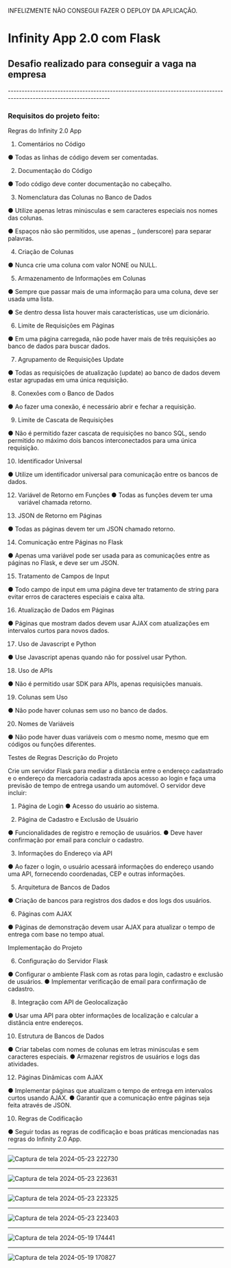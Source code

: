 INFELIZMENTE NÃO CONSEGUI FAZER O DEPLOY DA APLICAÇÃO.

<h1>Infinity App 2.0 com Flask</h1>
<h2>Desafio realizado para conseguir a vaga na empresa</h2>
-------------------------------------------------------------------------------------------------------------------
<h3>
  Requisitos do projeto feito:
</h3>

Regras do Infinity 2.0 App

1. Comentários no Código
   
● Todas as linhas de código devem ser comentadas.

2. Documentação do Código
   
● Todo código deve conter documentação no cabeçalho.

3. Nomenclatura das Colunas no Banco de Dados
   
● Utilize apenas letras minúsculas e sem caracteres especiais nos nomes das
colunas.

● Espaços não são permitidos, use apenas _ (underscore) para separar
palavras.

4. Criação de Colunas
   
● Nunca crie uma coluna com valor NONE ou NULL.

5. Armazenamento de Informações em Colunas
   
● Sempre que passar mais de uma informação para uma coluna, deve ser
usada uma lista.

● Se dentro dessa lista houver mais características, use um dicionário.

6. Limite de Requisições em Páginas

● Em uma página carregada, não pode haver mais de três requisições ao
banco de dados para buscar dados.

7. Agrupamento de Requisições Update
   
● Todas as requisições de atualização (update) ao banco de dados devem
estar agrupadas em uma única requisição.

8. Conexões com o Banco de Dados
  
● Ao fazer uma conexão, é necessário abrir e fechar a requisição.

9. Limite de Cascata de Requisições
    
● Não é permitido fazer cascata de requisições no banco SQL, sendo permitido
no máximo dois bancos interconectados para uma única requisição.

10. Identificador Universal
    
● Utilize um identificador universal para comunicação entre os bancos de
dados.

12. Variável de Retorno em Funções
● Todas as funções devem ter uma variável chamada retorno.

13. JSON de Retorno em Páginas
    
● Todas as páginas devem ter um JSON chamado retorno.

14. Comunicação entre Páginas no Flask
    
● Apenas uma variável pode ser usada para as comunicações entre as páginas
no Flask, e deve ser um JSON.

15. Tratamento de Campos de Input
    
● Todo campo de input em uma página deve ter tratamento de string para
evitar erros de caracteres especiais e caixa alta.

16. Atualização de Dados em Páginas
    
● Páginas que mostram dados devem usar AJAX com atualizações em
intervalos curtos para novos dados.

17. Uso de Javascript e Python
    
● Use Javascript apenas quando não for possível usar Python.

18. Uso de APIs
    
● Não é permitido usar SDK para APIs, apenas requisições manuais.

19. Colunas sem Uso
    
● Não pode haver colunas sem uso no banco de dados.

20. Nomes de Variáveis
    
● Não pode haver duas variáveis com o mesmo nome, mesmo que em códigos
ou funções diferentes.

Testes de Regras
Descrição do Projeto

Crie um servidor Flask para mediar a distância entre o endereço cadastrado e o endereço
da mercadoria cadastrada apos acesso ao login e faça uma previsão de tempo de entrega
usando um automóvel. O servidor deve incluir:

1. Página de Login
● Acesso do usuário ao sistema.

2. Página de Cadastro e Exclusão de Usuário
   
● Funcionalidades de registro e remoção de usuários.
● Deve haver confirmação por email para concluir o cadastro.

3. Informações do Endereço via API
   
● Ao fazer o login, o usuário acessará informações do endereço usando uma
API, fornecendo coordenadas, CEP e outras informações.

5. Arquitetura de Bancos de Dados
   
● Criação de bancos para registros dos dados e dos logs dos usuários.

6. Páginas com AJAX
   
● Páginas de demonstração devem usar AJAX para atualizar o tempo de
entrega com base no tempo atual.

Implementação do Projeto

6. Configuração do Servidor Flask
   
● Configurar o ambiente Flask com as rotas para login, cadastro e exclusão de
usuários.
● Implementar verificação de email para confirmação de cadastro.

8. Integração com API de Geolocalização
   
● Usar uma API para obter informações de localização e calcular a distância
entre endereços.

10. Estrutura de Bancos de Dados
    
● Criar tabelas com nomes de colunas em letras minúsculas e sem caracteres
especiais.
● Armazenar registros de usuários e logs das atividades.

12. Páginas Dinâmicas com AJAX
   
● Implementar páginas que atualizam o tempo de entrega em intervalos curtos
usando AJAX.
● Garantir que a comunicação entre páginas seja feita através de JSON.

10. Regras de Codificação
    
● Seguir todas as regras de codificação e boas práticas mencionadas nas
regras do Infinity 2.0 App.


------------------------------------------------------------------------

![Captura de tela 2024-05-23 222730](https://github.com/DevGustavoGantois/App_Infinity_2.0_Estagio_Desafio/assets/123424700/50d59edf-50f3-4c3a-ac51-d12a2d331d86)


-------------------------------------------------------------------------


![Captura de tela 2024-05-23 223631](https://github.com/DevGustavoGantois/App_Infinity_2.0_Estagio_Desafio/assets/123424700/0de4174f-093b-451a-a271-7e48718027fd)


-------------------------------------------------------------------------


![Captura de tela 2024-05-23 223325](https://github.com/DevGustavoGantois/App_Infinity_2.0_Estagio_Desafio/assets/123424700/f168dfe8-39a4-4d47-a26e-50b21839444f)


-------------------------------------------------------------------------


![Captura de tela 2024-05-23 223403](https://github.com/DevGustavoGantois/App_Infinity_2.0_Estagio_Desafio/assets/123424700/ca8e2578-c6d9-45e3-9ad8-eaea0d0f575e)


--------------------------------------------------------------------------

![Captura de tela 2024-05-19 174441](https://github.com/DevGustavoGantois/App_Infinity_2.0_Estagio_Desafio/assets/123424700/f3979691-dbe5-4ddf-9b5d-8d902ecded8f)


---------------------------------------------------------------------------

![Captura de tela 2024-05-19 170827](https://github.com/DevGustavoGantois/App_Infinity_2.0_Estagio_Desafio/assets/123424700/872552bc-0625-4a08-b6f1-51b43bf894bd)
